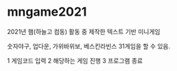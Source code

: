 # mngame2021
2021년 햄(하늘고 컴동) 활동 중 제작한 텍스트 기반 미니게임

숫자야구, 업다운, 가위바위보, 베스킨라빈스 31게임을 할 수 있음. 

1 게임코드 입력
2 해당하는 게임 진행
3 프로그램 종료



